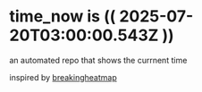 # time_now is (( 2025-07-20T03:00:00.543Z ))

an automated repo that shows the currnent time

inspired by [breakingheatmap](https://github.com/breakingheatmap/breakingheatmap)